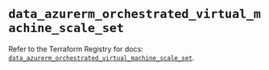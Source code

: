 # `data_azurerm_orchestrated_virtual_machine_scale_set`

Refer to the Terraform Registry for docs: [`data_azurerm_orchestrated_virtual_machine_scale_set`](https://registry.terraform.io/providers/hashicorp/azurerm/4.15.0/docs/data-sources/orchestrated_virtual_machine_scale_set).
